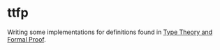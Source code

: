 # ttfp

Writing some implementations for definitions found in [Type Theory and Formal Proof](https://www.cambridge.org/nl/academic/subjects/computer-science/programming-languages-and-applied-logic/type-theory-and-formal-proof-introduction?format=AR&isbn=9781316056349).
